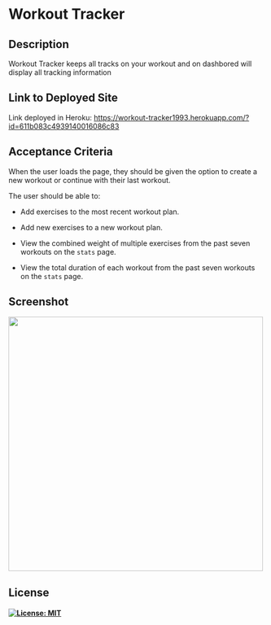 #  Workout Tracker
  ## Description

  Workout Tracker keeps all tracks on your workout and on dashbored will display all tracking information

  ## Link to Deployed Site

  Link deployed in Heroku: https://workout-tracker1993.herokuapp.com/?id=611b083c4939140016086c83



  ## Acceptance Criteria

   When the user loads the page, they should be given the option to create a new workout or continue with their last workout.

   The user should be able to:

  * Add exercises to the most recent workout plan.

  * Add new exercises to a new workout plan.

  * View the combined weight of multiple exercises from the past seven workouts on the `stats` page.

  * View the total duration of each workout from the past seven workouts on the `stats` page.

  ## Screenshot
  <img src="https://s3.amazonaws.com/shecodesio-production/uploads/files/000/015/387/original/1212.PNG?1629160330" width = 500>


  ## License

#### [![License: MIT](https://img.shields.io/badge/License-MIT-yellow.svg)](https://opensource.org/licenses/MIT)


